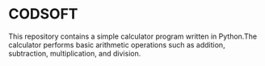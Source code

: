 # CODSOFT
This repository contains a simple calculator program written in Python.The calculator performs basic arithmetic operations such as addition, subtraction, multiplication, and division.
